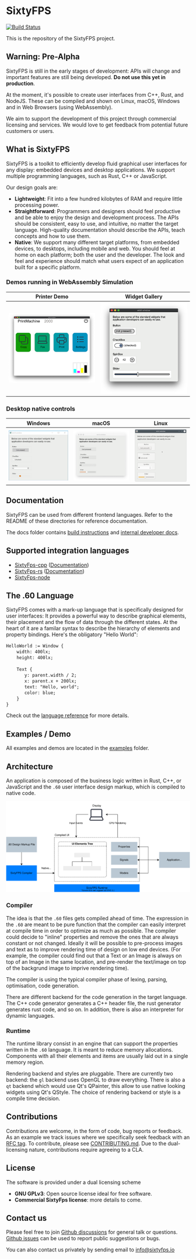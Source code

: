 # SixtyFPS

[![Build Status](https://github.com/sixtyfpsui/sixtyfps/workflows/CI/badge.svg)](https://github.com/sixtyfpsui/sixtyfps/actions)

This is the repository of the SixtyFPS project.

## Warning: Pre-Alpha

SixtyFPS is still in the early stages of development: APIs will change and important features are still being developed. **Do not use this yet in production**.

At the moment, it's possible to create user interfaces from C++, Rust, and NodeJS. These can be compiled and shown on Linux, macOS, Windows and in Web Browsers (using WebAssembly).

We aim to support the development of this project through commercial licensing and services.
We would love to get feedback from potential future customers or users.

## What is SixtyFPS

SixtyFPS is a toolkit to efficiently develop fluid graphical user interfaces for any display: embedded devices and desktop applications. We
support multiple programming languages, such as Rust, C++ or JavaScript.

Our design goals are:

 - **Lightweight**: Fit into a few hundred kilobytes of RAM and require little processing power.
 - **Straightforward**: Programmers and designers should feel productive and be able to enjoy the design and development process.
   The APIs should be consistent, easy to use, and intuitive, no matter the target language. High-quality documentation
   should describe the APIs, teach concepts and how to use them.
 - **Native**: We support many different target platforms, from embedded devices, to desktops, including mobile and web. You should feel at
   home on each platform; both the user and the developer. The look and feel and experience should match what users expect of an
   application built for a specific platform.

### Demos running in WebAssembly Simulation

| Printer Demo | Widget Gallery |
|--------------|----------------|
| [![Screenshot of the Printer Demo](resources/printerdemo_screenshot.png "Printer Demo")](https://www.sixtyfps.io/demos/printerdemo/) | [![Screenshot of the Gallery Demo](resources/gallery_screenshot.png "Gallery Demo")](https://www.sixtyfps.io/demos/gallery/) |

### Desktop native controls

| Windows | macOS | Linux |
|---------|-------|-------|
| ![Screenshot of the Gallery on Windows](resources/gallery_win_screenshot.png "Gallery") | ![Screenshot of the Gallery on macOS](resources/gallery_mac_screenshot.png "Gallery") | ![Screenshot of the Gallery on Linux](resources/gallery_linux_screenshot.png "Gallery") |


## Documentation

SixtyFPS can be used from different frontend languages. Refer to the README of these directories for reference documentation.

The docs folder contains [build instructions](docs/building.md) and [internal developer docs](docs/development.md).

## Supported integration languages

 * [SixtyFps-cpp](api/sixtyfps-cpp) ([Documentation](https://www.sixtyfps.io/docs/cpp))
 * [SixtyFps-rs](api/sixtyfps-rs) ([Documentation](https://www.sixtyfps.io/docs/rust/sixtyfps/))
 * [SixtyFps-node](api/sixtyfps-node)

## The .60 Language

SixtyFPS comes with a mark-up language that is specifically designed for user interfaces: It provides a powerful way to
describe graphical elements, their placement and the flow of data through the different states. At the heart of it are a familar syntax to describe the hierarchy of elements and property bindings. Here's the obligatory "Hello World":

```60
HelloWorld := Window {
    width: 400lx;
    height: 400lx;

    Text {
       y: parent.width / 2;
       x: parent.x + 200lx;
       text: "Hello, world";
       color: blue;
    }
}
```

Check out the [language reference](docs/langref.md) for more details.

## Examples / Demo

All examples and demos are located in the [examples](/examples) folder.


## Architecture

An application is composed of the business logic written in Rust, C++, or JavaScript and the `.60` user interface design markup, which
is compiled to native code.

![Architecture Overview](resources/architecture.drawio.svg)

### Compiler

The idea is that the `.60` files gets compiled ahead of time. The expression in the `.60` are
meant to be pure function that the compiler can easily interpret at compile time in order to
optimize as much as possible. The compiler could decide to "inline" properties and remove
the ones that are always constant or not changed.
Ideally it will be possible to pre-process images and text as to improve rendering time of design
on low end devices. (For example, the compiler could find out that a Text or an Image is always
on top of an Image in the same location, and pre-render the text/image on top of the
backgrund image to imprive rendering time).

The compiler is using the typical compiler phase of lexing, parsing, optimisation, code generation.

There are different backend for the code generation in the target language. The C++ code generator
generates a C++ header file, the rust generator generates rust code, and so on.
In addition, there is also an interpreter for dynamic languages.

### Runtime

The runtime library consist in an engine that can support the properties written in the `.60` language.
It is meant to reduce memory allocations. Components with all their elements and items are usually
laid out in a single memory region.

Rendering backend and styles are pluggable. There are currently two backend: the `gl` backend uses OpenGL to draw everything. There is also a `qt` backend which would use Qt's QPainter,
this allow to use native looking widgets using Qt's QStyle.
The choice of rendering backend or style is a compile time decision.

## Contributions

Contributions are welcome, in the form of code, bug reports or feedback. As an example
we track issues where we specifically seek feedback with an [RFC tag](https://github.com/sixtyfpsui/sixtyfps/labels/rfc).
To contribute, please see [CONTRIBUTING.md](CONTRIBUTING.md).
Due to the dual-licensing nature, contributions require agreeing to a CLA.

## License

The software is provided under a dual licensing scheme

 - **GNU GPLv3**: Open source license ideal for free software.
 - **Commercial SixtyFps license**: more details to come.

## Contact us

Please feel free to join [Github discussions](https://github.com/sixtyfpsui/sixtyfps/discussions) for general talk or questions.
[Github issues](https://github.com/sixtyfpsui/sixtyfps/issues) can be used to report public suggestions or bugs. 

You can also contact us privately by sending email to info@sixtyfps.io
